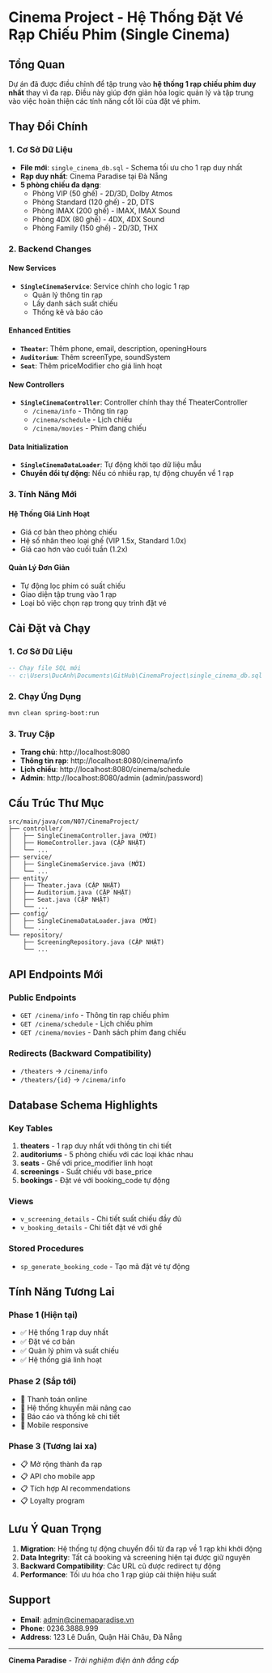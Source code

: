 # Cinema Project - Hệ Thống Đặt Vé Rạp Chiếu Phim (Single Cinema)

## Tổng Quan

Dự án đã được điều chỉnh để tập trung vào **hệ thống 1 rạp chiếu phim duy nhất** thay vì đa rạp. Điều này giúp đơn giản hóa logic quản lý và tập trung vào việc hoàn thiện các tính năng cốt lõi của đặt vé phim.

## Thay Đổi Chính

### 1. Cơ Sở Dữ Liệu
- **File mới**: `single_cinema_db.sql` - Schema tối ưu cho 1 rạp duy nhất
- **Rạp duy nhất**: Cinema Paradise tại Đà Nẵng
- **5 phòng chiếu đa dạng**:
  - Phòng VIP (50 ghế) - 2D/3D, Dolby Atmos
  - Phòng Standard (120 ghế) - 2D, DTS  
  - Phòng IMAX (200 ghế) - IMAX, IMAX Sound
  - Phòng 4DX (80 ghế) - 4DX, 4DX Sound
  - Phòng Family (150 ghế) - 2D/3D, THX

### 2. Backend Changes

#### New Services
- **`SingleCinemaService`**: Service chính cho logic 1 rạp
  - Quản lý thông tin rạp
  - Lấy danh sách suất chiếu
  - Thống kê và báo cáo
  
#### Enhanced Entities
- **`Theater`**: Thêm phone, email, description, openingHours
- **`Auditorium`**: Thêm screenType, soundSystem
- **`Seat`**: Thêm priceModifier cho giá linh hoạt

#### New Controllers
- **`SingleCinemaController`**: Controller chính thay thế TheaterController
  - `/cinema/info` - Thông tin rạp
  - `/cinema/schedule` - Lịch chiếu
  - `/cinema/movies` - Phim đang chiếu

#### Data Initialization
- **`SingleCinemaDataLoader`**: Tự động khởi tạo dữ liệu mẫu
- **Chuyển đổi tự động**: Nếu có nhiều rạp, tự động chuyển về 1 rạp

### 3. Tính Năng Mới

#### Hệ Thống Giá Linh Hoạt
- Giá cơ bản theo phòng chiếu
- Hệ số nhân theo loại ghế (VIP 1.5x, Standard 1.0x)
- Giá cao hơn vào cuối tuần (1.2x)

#### Quản Lý Đơn Giản
- Tự động lọc phim có suất chiếu
- Giao diện tập trung vào 1 rạp
- Loại bỏ việc chọn rạp trong quy trình đặt vé

## Cài Đặt và Chạy

### 1. Cơ Sở Dữ Liệu
```sql
-- Chạy file SQL mới
-- c:\Users\DucAnh\Documents\GitHub\CinemaProject\single_cinema_db.sql
```

### 2. Chạy Ứng Dụng
```bash
mvn clean spring-boot:run
```

### 3. Truy Cập
- **Trang chủ**: http://localhost:8080
- **Thông tin rạp**: http://localhost:8080/cinema/info
- **Lịch chiếu**: http://localhost:8080/cinema/schedule
- **Admin**: http://localhost:8080/admin (admin/password)

## Cấu Trúc Thư Mục

```
src/main/java/com/N07/CinemaProject/
├── controller/
│   ├── SingleCinemaController.java (MỚI)
│   ├── HomeController.java (CẬP NHẬT)
│   └── ...
├── service/
│   ├── SingleCinemaService.java (MỚI)
│   └── ...
├── entity/
│   ├── Theater.java (CẬP NHẬT)
│   ├── Auditorium.java (CẬP NHẬT)
│   ├── Seat.java (CẬP NHẬT)
│   └── ...
├── config/
│   ├── SingleCinemaDataLoader.java (MỚI)
│   └── ...
└── repository/
    ├── ScreeningRepository.java (CẬP NHẬT)
    └── ...
```

## API Endpoints Mới

### Public Endpoints
- `GET /cinema/info` - Thông tin rạp chiếu phim
- `GET /cinema/schedule` - Lịch chiếu phim
- `GET /cinema/movies` - Danh sách phim đang chiếu

### Redirects (Backward Compatibility)
- `/theaters` → `/cinema/info`
- `/theaters/{id}` → `/cinema/info`

## Database Schema Highlights

### Key Tables
1. **theaters** - 1 rạp duy nhất với thông tin chi tiết
2. **auditoriums** - 5 phòng chiếu với các loại khác nhau
3. **seats** - Ghế với price_modifier linh hoạt
4. **screenings** - Suất chiếu với base_price
5. **bookings** - Đặt vé với booking_code tự động

### Views
- `v_screening_details` - Chi tiết suất chiếu đầy đủ
- `v_booking_details` - Chi tiết đặt vé với ghế

### Stored Procedures
- `sp_generate_booking_code` - Tạo mã đặt vé tự động

## Tính Năng Tương Lai

### Phase 1 (Hiện tại)
- ✅ Hệ thống 1 rạp duy nhất
- ✅ Đặt vé cơ bản
- ✅ Quản lý phim và suất chiếu
- ✅ Hệ thống giá linh hoạt

### Phase 2 (Sắp tới)
- 🔄 Thanh toán online
- 🔄 Hệ thống khuyến mãi nâng cao
- 🔄 Báo cáo và thống kê chi tiết
- 🔄 Mobile responsive

### Phase 3 (Tương lai xa)
- 📋 Mở rộng thành đa rạp
- 📋 API cho mobile app
- 📋 Tích hợp AI recommendations
- 📋 Loyalty program

## Lưu Ý Quan Trọng

1. **Migration**: Hệ thống tự động chuyển đổi từ đa rạp về 1 rạp khi khởi động
2. **Data Integrity**: Tất cả booking và screening hiện tại được giữ nguyên
3. **Backward Compatibility**: Các URL cũ được redirect tự động
4. **Performance**: Tối ưu hóa cho 1 rạp giúp cải thiện hiệu suất

## Support

- **Email**: admin@cinemaparadise.vn
- **Phone**: 0236.3888.999
- **Address**: 123 Lê Duẩn, Quận Hải Châu, Đà Nẵng

---

**Cinema Paradise** - *Trải nghiệm điện ảnh đẳng cấp*
